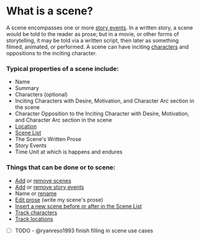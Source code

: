 # What is a scene?

A scene encompasses one or more [story events](). In a written story, a scene would be told to the reader as prose; but in a movie, or other forms of storytelling, it may be told via a written script, then later as something filmed, animated, or performed. A scene can have inciting [characters]() and oppositions to the inciting character.

### Typical properties of a scene include:

- Name
- Summary
- Characters (optional)
- Inciting Characters with Desire, Motivation, and Character Arc section in the scene
- Character Opposition to the Inciting Character with Desire, Motivation, and Character Arc section in the scene
- [Location]()
- [Scene List]() 
- The Scene's Written Prose
- Story Events
- Time Unit at which is happens and endures

### Things that can be done or to scene:

- [Add]() or [remove scenes]()
- [Add]() or [remove story events]()
- Name or [rename]()
- [Edit prose]() (write my scene's prose)
- [Insert a new scene before or after in the Scene List]()
- [Track characters]()
- [Track locations]()
- [ ] TODO - @ryanreso1993 finish filling in scene use cases

